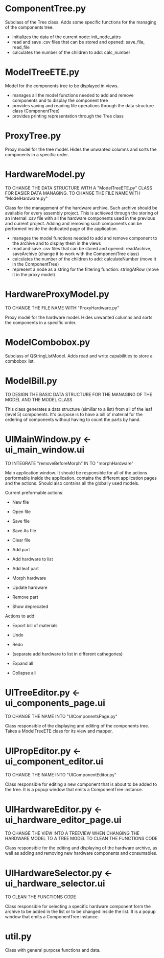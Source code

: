 # ComponentTree.py

Subclass of the Tree class. Adds some specific functions for the managing of the components tree.

- initializes the data of the current node: init_node_attrs
- read and save .csv files that can be stored and opened: save_file, read_file
- calculates the number of the children to add: calc_number

# ModelTreeETE.py

Model for the components tree to be displayed in views.

- manages all the model functions needed to add and remove components and to display the component tree
- provides saving and reading file operations through the data structure class (ComponentTree)
- provides printing representation through the Tree class

# ProxyTree.py

Proxy model for the tree model. Hides the unwanted columns and sorts the components in a specific order.

# HardwareModel.py

TO CHANGE THE DATA STRUCTURE WITH A "ModelTreeETE.py" CLASS FOR EASIER DATA MANAGING.
TO CHANGE THE FILE NAME WITH "ModelHardware.py"

Class for the management of the hardware archive. Such archive should be available for every assembly project.
This is achieved through the storing of an internal .csv file with all the hardware components used in the previous
and current project. Adding and removing such components can be performed inside the dedicated page of the application.

- manages the model functions needed to add and remove component to the archive and to display them in the views
- read and save .csv files that can be stored and opened: readArchive, saveArchive (change it to work with the ComponentTree class)
- calculates the number of the children to add: calculateNumber (move it in the ComponentTree)
- represent a node as a string for the filtering function: stringAtRow (move it in the proxy model) 

# HardwareProxyModel.py

TO CHANGE THE FILE NAME WITH "ProxyHardware.py"

Proxy model for the hardware model. Hides unwanted columns and sorts the components in a specific order.

# ModelCombobox.py

Subclass of QStringListModel. Adds read and write capabilities to store a combobox list.

# ModelBill.py

TO DESIGN THE BASIC DATA STRUCTURE FOR THE MANAGING OF THE MODEL AND THE MODEL CLASS

This class generates a data structure (similiar to a list) from all of the leaf (level 5) components.
It's purpose is to have a bill of material for the ordering of components without having to count the parts by hand.

# UIMainWindow.py <- ui_main_window.ui

TO INTEGRATE "removeBeforeMorph" IN TO "morphHardware" 

Main application window. It should be responsible for all of the actions performable inside the application.
contains the different application pages and the actions. Should also contains all the globally used models.

Current preformable actions:
- New file
- Open file
- Save file
- Save As file
- Clear file

- Add part
- Add hardware to list
- Add leaf part
- Morph hardware
- Update hardware
- Remove part

- Show deprecated

Actions to add:
- Export bill of materials

- Undo
- Redo
- (separate add hardware to list in different cathegories)

- Expand all
- Collapse all

# UITreeEditor.py <- ui_components_page.ui

TO CHANGE THE NAME INTO "UIComponentsPage.py"

Class responsible of the displaying and editing of the components tree.
Takes a ModelTreeETE class for its view and mapper.

# UIPropEditor.py <- ui_component_editor.ui

TO CHANGE THE NAME INTO "UIComponentEditor.py"

Class responsible for editing a new component that is about to be added to the tree.
It is a popup window that emits a ComponentTree instance.

# UIHardwareEditor.py <- ui_hardware_editor_page.ui

TO CHANGE THE VIEW INTO A TREEVIEW WHEN CHANGING THE HARDWARE MODEL TO A TREE MODEL
TO CLEAN THE FUNCTIONS CODE

Class responsible for the editing and displaying of the hardware archive, as well as adding and removing new
hardware components and consumables.

# UIHardwareSelector.py <- ui_hardware_selector.ui

TO CLEAN THE FUNCTIONS CODE

Class responsible for selecting a specific hardware component form the archive to be added in the list or
to be changed inside the list. It is a popup window that emits a ComponentTree instance.

# util.py

Class with general purpose functions and data.